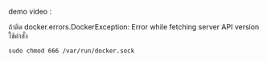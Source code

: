 demo video : 




ถ้าติด docker.errors.DockerException: Error while fetching server API version
ใช้คำสั่ง 
`````````````````````
sudo chmod 666 /var/run/docker.sock
`````````````````````
